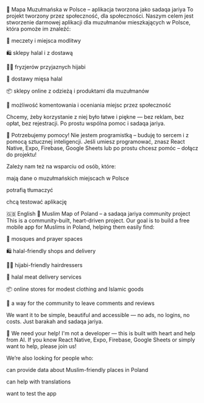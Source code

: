 🕌 Mapa Muzułmańska w Polsce – aplikacja tworzona jako sadaqa jariya
To projekt tworzony przez społeczność, dla społeczności. Naszym celem jest stworzenie darmowej aplikacji dla muzułmanów mieszkających w Polsce, która pomoże im znaleźć:

🕌 meczety i miejsca modlitwy

🛍️ sklepy halal i z dostawą

💇‍♀️ fryzjerów przyjaznych hijabi

🥩 dostawy mięsa halal

📦 sklepy online z odzieżą i produktami dla muzułmanów

💬 możliwość komentowania i oceniania miejsc przez społeczność

Chcemy, żeby korzystanie z niej było łatwe i piękne — bez reklam, bez opłat, bez rejestracji. Po prostu wspólna pomoc i sadaqa jariya.

🔧 Potrzebujemy pomocy!
Nie jestem programistką – buduję to sercem i z pomocą sztucznej inteligencji.
Jeśli umiesz programować, znasz React Native, Expo, Firebase, Google Sheets lub po prostu chcesz pomóc – dołącz do projektu!

Zależy nam też na wsparciu od osób, które:

mają dane o muzułmańskich miejscach w Polsce

potrafią tłumaczyć

chcą testować aplikację

🇬🇧 English
🕌 Muslim Map of Poland – a sadaqa jariya community project
This is a community-built, heart-driven project. Our goal is to build a free mobile app for Muslims in Poland, helping them easily find:

🕌 mosques and prayer spaces

🛍️ halal-friendly shops and delivery

💇‍♀️ hijabi-friendly hairdressers

🥩 halal meat delivery services

📦 online stores for modest clothing and Islamic goods

💬 a way for the community to leave comments and reviews

We want it to be simple, beautiful and accessible — no ads, no logins, no costs. Just barakah and sadaqa jariya.

🔧 We need your help!
I'm not a developer — this is built with heart and help from AI.
If you know React Native, Expo, Firebase, Google Sheets or simply want to help, please join us!

We’re also looking for people who:

can provide data about Muslim-friendly places in Poland

can help with translations

want to test the app

